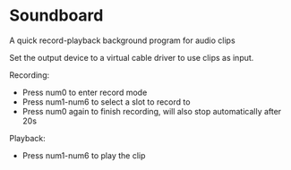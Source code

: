 # Soundboard
A quick record-playback background program for audio clips


Set the output device to a virtual cable driver to use clips as input.

Recording:
- Press num0 to enter record mode
- Press num1-num6 to select a slot to record to
- Press num0 again to finish recording, will also stop automatically after 20s

Playback:
- Press num1-num6 to play the clip
